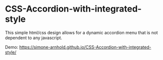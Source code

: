# CSS-Accordion-with-integrated-style

This simple html/css design allows for a dynamic accordion menu that is not dependent to any javascript.

Demo: https://simone-arnhold.github.io/CSS-Accordion-with-integrated-style/
